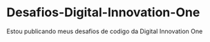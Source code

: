 # Desafios-Digital-Innovation-One
Estou publicando meus desafios de codigo da Digital Innovation One
